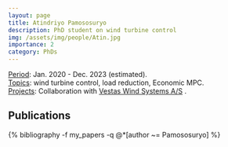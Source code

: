 ```yaml
---
layout: page
title: Atindriyo Pamososuryo
description: PhD student on wind turbine control
img: /assets/img/people/Atin.jpg
importance: 2
category: PhDs
---
```


<!-- NOTE: make the profile picture appear here as in my about page (copy the code for floating image) -->

<div class="row justify-content-sm-center">
    <div class="col-sm-8 mt-3 mt-md-0">
        <u>Period</u>: Jan. 2020 - Dec. 2023 (estimated).
        <br>
        <u>Topics</u>: wind turbine control, load reduction, Economic MPC.
        <br>
        <u>Projects</u>: Collaboration with <a href="https://www.vestas.com">Vestas Wind Systems A/S</a> .
    </div>
    <div class="col-sm-4 mt-3 mt-md-0">
        <img class="img-fluid rounded z-depth-1" src="{{ '/assets/img/people/Atin.jpg' | relative_url }}" alt="" title="example image"/>
    </div>
</div>







<!-- NOTE: add projects to everybody, with links to their page -->

## Publications

<div class="publications">
    {% bibliography -f my_papers -q @*[author ~= Pamososuryo] %}
</div>

<!-- Find out how to search for complete author name, not just surname -->